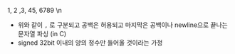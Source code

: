 1, 2   ,3, 45, 6789  \n
- 위와 같이 `,` 로 구분되고 공백은 허용되고 마지막은 공백이나 newline으로 끝나는 문자열 파싱 (in C)
- signed 32bit 이내의 양의 정수만 들어올 것이라는 가정